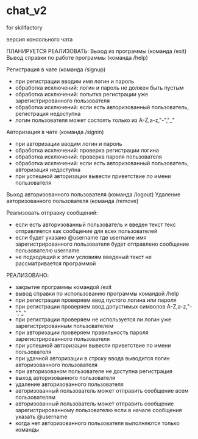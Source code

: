 # chat_v2
for skillfactory

версия консольного чата

ПЛАНИРУЕТСЯ РЕАЛИЗОВАТЬ: 
Выход из программы (команда /exit)
Вывод справки по работе программы (команда /help) 

Регистрация в чате (команда /signup)
 - при регистрации вводим имя логин и пароль
 - обработка исключений: логин и пароль не должен быть пустым
 - обработка исключений: попытка регистрации уже зарегистрированного пользователя
 - обработка исключений: если есть авторизованный пользователь, регистрация недоступна
 - логин пользователя может состоять только из A-Z,a-z,"-","_"
 
Авторизация в чате (команда /signin)
 - при авторизации вводим логин и пароль
 - обработка исключений: проверка регистрации логина
 - обработка исключений: проверка пароля пользователя
 - обработка исключений: если есть авторизованный пользователь, авторизация недоступна
 - при успешной авторизации вывести приветствие по имени пользователя

Выход авторизованного пользователя (команда /logout)
Удаление авторизованного пользователя (команда /remove)

Реализовать отправку сообщений:
 - если есть авторизованный пользователь и введен текст текс отправляется как 
	сообщение для всех пользователей
 - если будет указано @username где username имя зарегистрированного пользователя
	будет отправлено сообщение пользователю username
 - не подходящий к этим условиям введеный текст не рассматривается программой
 
РЕАЛИЗОВАНО:
 - закрытие программы командой /exit
 - вывод справки по использованию программы командой /help
 - при регистрации проверяем ввод пустого логина или пароля
 - при регистрации проверяем ввод допустимых символов A-Z,a-z,"-","_"
 - при регистрации проверяем не используется ли логин уже зарегистрированным пользователем 
 - при авторизации проверяем правильность пароля зарегистрированного пользователя
 - при успешной авторизации вывести приветствие по имени пользователя
 - при удачной авторизации в строку ввода выводится логин авторизованного пользователя
 - при авторизованом пользователе не доступна регистрация
 - выход авторизованного пользователя
 - удаление авторизованного пользователя
 - авторизованный пользователь может отправить сообщение всем пользователям
 - авторизованный пользователь может отправить сообщение зарегистрированному пользователю
	если в начале сообщения указать @username
 - когда нет авторизованного пользователя выполняются только команды